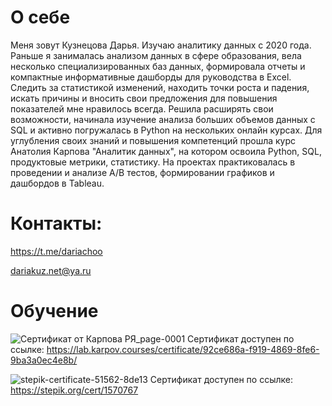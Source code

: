 # О себе
Меня зовут Кузнецова Дарья. Изучаю аналитику данных с 2020 года.
Раньше я занималась анализом данных в сфере образования, вела несколько специализированных баз данных, формировала отчеты и компактные информативные дашборды для руководства в Excel. 
Следить за статистикой изменений, находить точки роста и падения, искать причины и вносить свои предложения для повышения показателей мне нравилось всегда. Решила расширять свои возможности, начинала изучение анализа больших объемов данных с SQL и активно погружалась в Python на нескольких онлайн курсах. 
Для углубления своих знаний и повышения компетенций прошла курс Анатолия Карпова "Аналитик данных", на котором освоила Python, SQL, продуктовые метрики, статистику. На проектах практиковалась в проведении и анализе А/В тестов, формировании графиков и дашбордов в Tableau. 

# Контакты:
https://t.me/dariachoo

dariakuz.net@ya.ru

# Обучение
![Сертификат от Карпова РЯ_page-0001](https://github.com/dariachoo/My_projects/assets/140105037/1e5ddf36-dbfc-4d3b-b34f-ed20878df2d0)
Сертификат доступен по ссылке: https://lab.karpov.courses/certificate/92ce686a-f919-4869-8fe6-9ba3a0ec4e8b/

![stepik-certificate-51562-8de13](https://github.com/dariachoo/My_projects/assets/140105037/910e4d16-ed73-435e-a37e-4c40aa19764c)
Сертификат доступен по ссылке: https://stepik.org/cert/1570767
